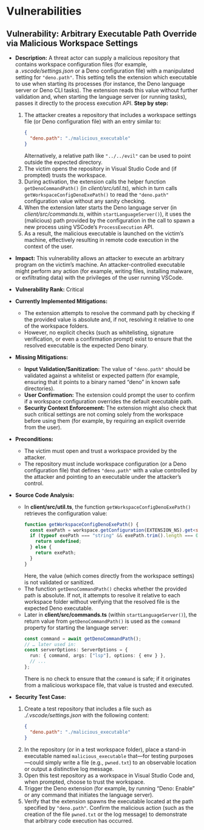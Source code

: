 # Vulnerabilities

## Vulnerability: Arbitrary Executable Path Override via Malicious Workspace Settings

- **Description:**
  A threat actor can supply a malicious repository that contains workspace configuration files (for example, a *.vscode/settings.json* or a Deno configuration file) with a manipulated setting for `"deno.path"`. This setting tells the extension which executable to use when starting its processes (for instance, the Deno language server or Deno CLI tasks). The extension reads this value without further validation and, when starting the language server (or running tasks), passes it directly to the process execution API.
  **Step by step:**
  1. The attacker creates a repository that includes a workspace settings file (or Deno configuration file) with an entry similar to:
     ```json
     {
       "deno.path": "./malicious_executable"
     }
     ```
     Alternatively, a relative path like `"../../evil"` can be used to point outside the expected directory.
  2. The victim opens the repository in Visual Studio Code and (if prompted) trusts the workspace.
  3. During activation, the extension calls the helper function `getDenoCommandPath()` (in *client/src/util.ts*), which in turn calls `getWorkspaceConfigDenoExePath()` to read the `"deno.path"` configuration value without any sanity checking.
  4. When the extension later starts the Deno language server (in *client/src/commands.ts*, within `startLanguageServer()`), it uses the (malicious) path provided by the configuration in the call to spawn a new process using VSCode’s `ProcessExecution` API.
  5. As a result, the malicious executable is launched on the victim’s machine, effectively resulting in remote code execution in the context of the user.

- **Impact:**
  This vulnerability allows an attacker to execute an arbitrary program on the victim’s machine. An attacker-controlled executable might perform any action (for example, writing files, installing malware, or exfiltrating data) with the privileges of the user running VSCode.

- **Vulnerability Rank:**
  Critical

- **Currently Implemented Mitigations:**
  - The extension attempts to resolve the command path by checking if the provided value is absolute and, if not, resolving it relative to one of the workspace folders.
  - However, no explicit checks (such as whitelisting, signature verification, or even a confirmation prompt) exist to ensure that the resolved executable is the expected Deno binary.

- **Missing Mitigations:**
  - **Input Validation/Sanitization:** The value of `"deno.path"` should be validated against a whitelist or expected pattern (for example, ensuring that it points to a binary named “deno” in known safe directories).
  - **User Confirmation:** The extension could prompt the user to confirm if a workspace configuration overrides the default executable path.
  - **Security Context Enforcement:** The extension might also check that such critical settings are not coming solely from the workspace before using them (for example, by requiring an explicit override from the user).

- **Preconditions:**
  - The victim must open and trust a workspace provided by the attacker.
  - The repository must include workspace configuration (or a Deno configuration file) that defines `"deno.path"` with a value controlled by the attacker and pointing to an executable under the attacker’s control.

- **Source Code Analysis:**
  - In **client/src/util.ts**, the function `getWorkspaceConfigDenoExePath()` retrieves the configuration value:
    ```ts
    function getWorkspaceConfigDenoExePath() {
      const exePath = workspace.getConfiguration(EXTENSION_NS).get<string>("path");
      if (typeof exePath === "string" && exePath.trim().length === 0) {
        return undefined;
      } else {
        return exePath;
      }
    }
    ```
    Here, the value (which comes directly from the workspace settings) is not validated or sanitized.
  - The function `getDenoCommandPath()` checks whether the provided path is absolute. If not, it attempts to resolve it relative to each workspace folder without verifying that the resolved file is the expected Deno executable.
  - Later in **client/src/commands.ts** (within `startLanguageServer()`), the return value from `getDenoCommandPath()` is used as the `command` property for starting the language server:
    ```ts
    const command = await getDenoCommandPath();
    // … later used in:
    const serverOptions: ServerOptions = {
      run: { command, args: ["lsp"], options: { env } },
      // ...
    };
    ```
    There is no check to ensure that the `command` is safe; if it originates from a malicious workspace file, that value is trusted and executed.

- **Security Test Case:**
  1. Create a test repository that includes a file such as *./.vscode/settings.json* with the following content:
     ```json
     {
       "deno.path": "./malicious_executable"
     }
     ```
  2. In the repository (or in a test workspace folder), place a stand-in executable named `malicious_executable` that—for testing purposes—could simply write a file (e.g., `pwned.txt`) to an observable location or output a distinctive log message.
  3. Open this test repository as a workspace in Visual Studio Code and, when prompted, choose to trust the workspace.
  4. Trigger the Deno extension (for example, by running “Deno: Enable” or any command that initiates the language server).
  5. Verify that the extension spawns the executable located at the path specified by `"deno.path"`. Confirm the malicious action (such as the creation of the file `pwned.txt` or the log message) to demonstrate that arbitrary code execution has occurred.
